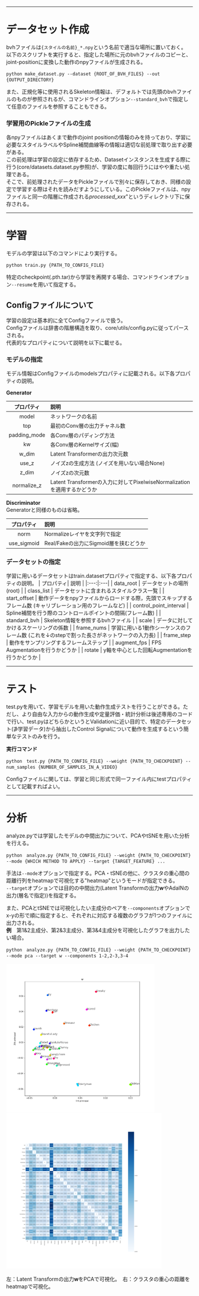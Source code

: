 ***
# データセット作成

bvhファイルは`{スタイルの名前}_*.npy`という名前で適当な場所に置いておく。  
以下のスクリプトを実行すると、指定した場所に元のbvhファイルのコピーと、joint-positionに変換した動作のnpyファイルが生成される。
```
python make_dataset.py --dataset {ROOT_OF_BVH_FILES} --out {OUTPUT_DIRECTORY}
```
また、正規化等に使用されるSkeleton情報は、デフォルトでは先頭のbvhファイルのものが参照されるが、コマンドラインオプション`--standard_bvh`で指定して任意のファイルを参照することもできる。

### 学習用のPickleファイルの生成
各npyファイルはあくまで動作のjoint positionの情報のみを持っており、学習に必要なスタイルラベルやSpline補間曲線等の情報は適切な前処理で取り出す必要がある。  
この前処理は学習の設定に依存するため、Datasetインスタンスを生成する際に行う(core/datasets.dataset.py参照)が、学習の度に毎回行うにはやや重たい処理である。  
そこで、前処理されたデータをPickleファイルで別々に保存しておき、同様の設定で学習する際はそれを読みだすようにしている。このPickleファイルは、npyファイルと同一の階層に作成される*processed_xxx*"というディレクトリ下に保存される。


***
# 学習
モデルの学習は以下のコマンドにより実行する。
```
python train.py {PATH_TO_CONFIG_FILE}
```
特定のcheckpoint(.pth.tar)から学習を再開する場合、コマンドラインオプション`--resume`を用いて指定する。

## Configファイルについて
学習の設定は基本的に全てConfigファイルで扱う。  
Configファイルは辞書の階層構造を取り、core/utils/config.pyに従ってパースされる。  
代表的なプロパティについて説明を以下に載せる。

### モデルの指定
モデル情報はConfigファイルのmodelsプロパティに記載される。以下各プロパティの説明。

**Generator**

| プロパティ| 説明 |
|:---:|:---|
| model | ネットワークの名前　|
| top | 最初のConv層の出力チャネル数 |
| padding_mode | 各Conv層のパディング方法 |
| kw | 各Conv層のKernelサイズ(幅) |
| w_dim | Latent Transformerの出力次元数 |
| use_z | ノイズzの生成方法 (ノイズを用いない場合None) |
| z_dim | ノイズzの次元数 |
| normalize_z | Latent Transformerの入力に対してPixelwiseNormalizationを適用するかどうか |

**Discriminator**  
Generatorと同様のものは省略。

| プロパティ| 説明 |
|:---:|:---|
| norm | Normalizeレイヤを文字列で指定 |
| use_sigmoid | Real/Fakeの出力にSigmoid層を挟むどうか |


### データセットの指定
学習に用いるデータセットはtrain.datasetプロパティで指定する、以下各プロパティの説明。
| プロパティ| 説明 |
|:---:|:---|
| data_root | データセットの場所(root) |
| class_list | データセットに含まれるスタイルクラス一覧 |
| start_offset | 動作データをnpyファイルからロードする際，先頭でスキップするフレーム数 (キャリブレーション用のフレームなど) |
| control_point_interval | Spline補間を行う際のコントロールポイントの間隔(フレーム数) |
| standard_bvh | Skeleton情報を参照するbvhファイル |
| scale | データに対してかけるスケーリングの係数 |
| frame_nums | 学習に用いる1動作シーケンスのフレーム数  (これを↓のstepで割った長さがネットワークの入力長) |
| frame_step | 動作をサンプリングするフレームステップ |
| augment_fps | FPS Augmentationを行うかどうか |
| rotate | y軸を中心とした回転Augmentationを行うかどうか |


***
# テスト
test.pyを用いて、学習モデルを用いた動作生成テストを行うことができる。ただし、より自由な入力からの動作生成や定量評価・統計分析は後述専用のコードで行い、test.pyはどちらかというとValidationに近い目的で、特定のデータセット(∌学習データ)から抽出したControl Signalについて動作を生成するという簡単なテストのみを行う。  

**実行コマンド**
```
python　test.py {PATH_TO_CONFIG_FILE} --weight {PATH_TO_CHECKPOINT} --num_samples {NUMBER_OF_SAMPLES_IN_A_VIDEO} 
```

Configファイルに関しては、学習と同じ形式で同一ファイル内にtestプロパティとして記載すればよい。

***
# 分析
analyze.pyでは学習したモデルの中間出力について、PCAやtSNEを用いた分析を行える。
```
python　analyze.py {PATH_TO_CONFIG_FILE} --weight {PATH_TO_CHECKPOINT} --mode {WHICH METHOD TO APPLY} --target {TARGET_FEATURE} ...
``` 
手法は`--mode`オプションで指定する。PCA・tSNEの他に、クラスタの重心間の距離行列をheatmapで可視化する"heatmap"というモードが指定できる。  
`--target`オプションでは目的の中間出力(Latent Transformの出力**w**やAdaINの出力(層名で指定))を指定する。 

また、PCAとtSNEでは可視化したい主成分のペアを`--components`オプションでx-yの形で順に指定すると、それぞれに対応する複数のグラフが1つのファイルに出力される。  
**例**　第1&2主成分、第2&3主成分、第3&4主成分を可視化したグラフを出力したい場合。
```
python　analyze.py {PATH_TO_CONFIG_FILE} --weight {PATH_TO_CHECKPOINT} --mode pca --target w --components 1-2,2-3,3-4
```

<img src="asset/PCA_w.png" width="400px"> <img src="asset/centroid_heatmap.png" width="420px">

左：Latent Transformの出力**w**をPCAで可視化。　右：クラスタの重心の距離をheatmapで可視化。

